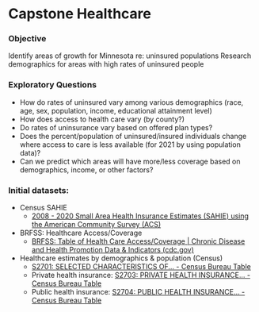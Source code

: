 # Capstone Healthcare


### Objective
Identify areas of growth for Minnesota re: uninsured populations
Research demographics for areas with high rates of uninsured people


### Exploratory Questions
  * How do rates of uninsured vary among various demographics (race, age, sex, population, income, educational attainment level)
  * How does access to health care vary (by county?)
  * Do rates of uninsurance vary based on offered plan types? 
  * Does the percent/population of uninsured/insured individuals change where access to care is less available (for 2021 by using population data)?
  * Can we predict which areas will have more/less coverage based on demographics, income, or other factors?



### Initial datasets:
  * Census SAHIE 
      * [2008 - 2020 Small Area Health Insurance Estimates (SAHIE) using the American Community Survey (ACS) ](https://www.census.gov/data/datasets/time-series/demo/sahie/estimates-acs.html)
  * BRFSS: Healthcare Access/Coverage
      * [BRFSS: Table of Health Care Access/Coverage | Chronic Disease and Health Promotion Data & Indicators (cdc.gov)](https://chronicdata.cdc.gov/Behavioral-Risk-Factors/BRFSS-Table-of-Health-Care-Access-Coverage/f7a2-7inb)
  * Healthcare estimates by demographics & population (Census)
      * [S2701: SELECTED CHARACTERISTICS OF... - Census Bureau Table](https://data.census.gov/cedsci/table?q=health%20insurance&g=0400000US27,27%240500000&tid=ACSST1Y2021.S2701&moe=false)
      * Private health insurance: [S2703: PRIVATE HEALTH INSURANCE... - Census Bureau Table](https://data.census.gov/cedsci/table?q=health%20insurance&g=0400000US27,27%240500000&tid=ACSST1Y2021.S2703)
      * Public health insurance: [S2704: PUBLIC HEALTH INSURANCE... - Census Bureau Table](https://data.census.gov/cedsci/table?q=health%20insurance&g=0400000US27,27%240500000&tid=ACSST1Y2021.S2704)
